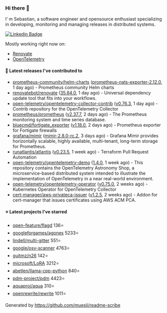 ### Hi there 👋

I’ m Sebastian, a software engineer and opensource enthusiast specializing in developing, monitoring and managing releases in distributed systems.

[![Linkedin Badge](https://img.shields.io/badge/-LinkedIn-blue?style=flat&logo=Linkedin&logoColor=white&link=https://www.linkedin.com/in/sebastian-poxhofer/)](https://www.linkedin.com/in/sebastian-poxhofer/)

Mostly working right now on:
- [Renovate](https://github.com/renovatebot/renovate)
- [OpenTelemetry](https://github.com/open-telemetry)



#### 🚀 Latest releases I've contributed to

- [prometheus-community/helm-charts](https://github.com/prometheus-community/helm-charts) ([prometheus-nats-exporter-2.12.0](https://github.com/prometheus-community/helm-charts/releases/tag/prometheus-nats-exporter-2.12.0), 1 day ago) - Prometheus community Helm charts
- [renovatebot/renovate](https://github.com/renovatebot/renovate) ([35.64.0](https://github.com/renovatebot/renovate/releases/tag/35.64.0), 1 day ago) - Universal dependency update tool that fits into your workflows.
- [open-telemetry/opentelemetry-collector-contrib](https://github.com/open-telemetry/opentelemetry-collector-contrib) ([v0.76.3](https://github.com/open-telemetry/opentelemetry-collector-contrib/releases/tag/v0.76.3), 1 day ago) - Contrib repository for the OpenTelemetry Collector
- [prometheus/prometheus](https://github.com/prometheus/prometheus) ([v2.37.7](https://github.com/prometheus/prometheus/releases/tag/v2.37.7), 2 days ago) - The Prometheus monitoring system and time series database.
- [bluecmd/fortigate_exporter](https://github.com/bluecmd/fortigate_exporter) ([v1.18.0](https://github.com/bluecmd/fortigate_exporter/releases/tag/v1.18.0), 2 days ago) - Prometheus exporter for Fortigate firewalls
- [grafana/mimir](https://github.com/grafana/mimir) ([mimir-2.8.0-rc.2](https://github.com/grafana/mimir/releases/tag/mimir-2.8.0-rc.2), 3 days ago) - Grafana Mimir provides horizontally scalable, highly available, multi-tenant, long-term storage for Prometheus.
- [runatlantis/atlantis](https://github.com/runatlantis/atlantis) ([v0.23.5](https://github.com/runatlantis/atlantis/releases/tag/v0.23.5), 1 week ago) - Terraform Pull Request Automation
- [open-telemetry/opentelemetry-demo](https://github.com/open-telemetry/opentelemetry-demo) ([1.4.0](https://github.com/open-telemetry/opentelemetry-demo/releases/tag/1.4.0), 1 week ago) - This repository contains the OpenTelemetry Astronomy Shop, a microservice-based distributed system intended to illustrate the implementation of OpenTelemetry in a near real-world environment.
- [open-telemetry/opentelemetry-operator](https://github.com/open-telemetry/opentelemetry-operator) ([v0.75.0](https://github.com/open-telemetry/opentelemetry-operator/releases/tag/v0.75.0), 2 weeks ago) - Kubernetes Operator for OpenTelemetry Collector
- [cert-manager/aws-privateca-issuer](https://github.com/cert-manager/aws-privateca-issuer) ([v1.2.5](https://github.com/cert-manager/aws-privateca-issuer/releases/tag/v1.2.5), 2 weeks ago) - Addon for cert-manager that issues certificates using AWS ACM PCA.

#### ⭐ Latest projects I've starred

- [open-feature/flagd](https://github.com/open-feature/flagd) 136⭐
- [googleforgames/agones](https://github.com/googleforgames/agones) 5233⭐
- [lindell/multi-gitter](https://github.com/lindell/multi-gitter) 551⭐
- [google/osv-scanner](https://github.com/google/osv-scanner) 4763⭐
- [guitmz/n26](https://github.com/guitmz/n26) 142⭐
- [microsoft/LoRA](https://github.com/microsoft/LoRA) 3212⭐
- [abetlen/llama-cpp-python](https://github.com/abetlen/llama-cpp-python) 840⭐
- [pdm-project/pdm](https://github.com/pdm-project/pdm) 4423⭐
- [aquaproj/aqua](https://github.com/aquaproj/aqua) 310⭐
- [openrewrite/rewrite](https://github.com/openrewrite/rewrite) 1011⭐



Generated by https://github.com/muesli/readme-scribe
